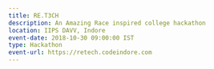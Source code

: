 ```yaml
---
title: RE.T3CH
description: An Amazing Race inspired college hackathon
location: IIPS DAVV, Indore
event-date: 2018-10-30 09:00:00 IST
type: Hackathon
event-url: https://retech.codeindore.com
---
```

